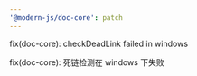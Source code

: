 ```yaml
---
'@modern-js/doc-core': patch
---
```


fix(doc-core): checkDeadLink failed in windows

fix(doc-core): 死链检测在 windows 下失败
